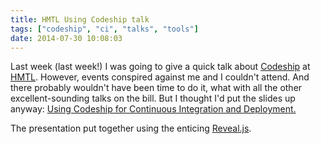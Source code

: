 ```yaml
---
title: HMTL Using Codeship talk
tags: ["codeship", "ci", "talks", "tools"]
date: 2014-07-30 10:08:03
---
```


Last week (last week!) I was going to give a quick talk about [Codeship](https://codeship.io/) at [HMTL](https://www.flickr.com/photos/ohskylab/8841052813/). However, events conspired against me and I couldn't attend. And there probably wouldn't have been time to do it, what with all the other excellent-sounding talks on the bill. But I thought I'd put the slides up anyway: [Using Codeship for Continuous Integration and Deployment.](http://anglepoised.github.io/hmtl-codeship-talk/)

The presentation put together using the enticing [Reveal.js](http://lab.hakim.se/reveal-js/).
